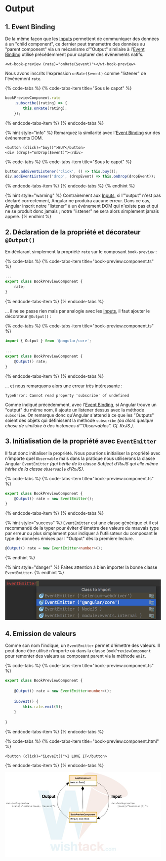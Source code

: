 # Output

## 1. Event Binding

De la même façon que les [Inputs](input.md) permettent de communiquer des données à un "child component", ce dernier peut transmettre des données au "parent component" via un mécanisme d'"Output" similaire à l'[Event Binding](../composants/event-binding.md) utilisé précédemment pour capturer des événements natifs.

```markup
<wt-book-preview (rate)="onRate($event)"></wt-book-preview>
```

Nous avons inscrits l'expression `onRate($event)` comme "listener" de l'événement `rate`.

{% code-tabs %}
{% code-tabs-item title="Sous le capot" %}
```typescript
bookPreviewComponent.rate
    .subscribe((rating) => {
        this.onRate(rating);
    });
```
{% endcode-tabs-item %}
{% endcode-tabs %}

{% hint style="info" %}
Remarquez la similarité avec l'[Event Binding](../composants/event-binding.md) sur des événements DOM.

```markup
<button (click)="buy()">BUY</button>
<div (drop)="onDrop($event)"></div>
```

{% code-tabs %}
{% code-tabs-item title="Sous le capot" %}
```typescript
button.addEventListener('click', () => this.buy());
div.addEventListener('drop', (dropEvent) => this.onDrop(dropEvent));
```
{% endcode-tabs-item %}
{% endcode-tabs %}
{% endhint %}

{% hint style="warning" %}
Contrairement aux [Inputs](input.md), si l'"output" n'est pas déclaré correctement, Angular ne produira aucune erreur. Dans ce cas, Angular inscrit notre "listener" à un événement DOM qui n'existe pas et qui ne se produit donc jamais ; notre "listener" ne sera alors simplement jamais appelé.
{% endhint %}

## 2. Déclaration de la propriété et décorateur `@Output()`

En déclarant simplement la propriété `rate` sur le composant `book-preview` :

{% code-tabs %}
{% code-tabs-item title="book-preview.component.ts" %}
```typescript
...
export class BookPreviewComponent {
    rate;
}
```
{% endcode-tabs-item %}
{% endcode-tabs %}

... il ne se passe rien mais par analogie avec les [Inputs](input.md), il faut ajouter le décorateur `@Output()` :

{% code-tabs %}
{% code-tabs-item title="book-preview.component.ts" %}
```typescript
import { Output } from '@angular/core';

...
export class BookPreviewComponent {
    @Output() rate;
}
```
{% endcode-tabs-item %}
{% endcode-tabs %}

... et nous remarquons alors une erreur très intéressante :

```text
TypeError: Cannot read property 'subscribe' of undefined
```

Comme indiqué précédemment, avec l'[Event Binding](../composants/event-binding.md), si Angular trouve un "output" du même nom, il ajoute un listener dessus avec la méthode `subscribe`. On remarque donc qu'Angular s'attend à ce que les "Outputs" soient des objets qui définissent la méthode `subscribe` _\(ou alors quelque chose de similaire à des instances d'"Observables". Cf. RxJS.\)_.

## 3. Initialisation de la propriété avec `EventEmitter`

Il faut donc initialiser la propriété. Nous pourrions initialiser la propriété avec n'importe quel `Observable` mais dans la pratique nous utiliserons la classe Angular `EventEmitter` _\(qui hérite de la classe Subject d'RxJS qui elle même hérite de la classe `Observable` d'RxJS\)_.

{% code-tabs %}
{% code-tabs-item title="book-preview.component.ts" %}
```typescript
export class BookPreviewComponent {
    @Output() rate = new EventEmitter();
}
```
{% endcode-tabs-item %}
{% endcode-tabs %}

{% hint style="success" %}
`EventEmitter` est une classe générique et il est recommandé de la typer pour éviter d'émettre des valeurs du mauvais type par erreur ou plus simplement pour indiquer à l'utilisateur du composant le type de données émises par l'"Output" dès la première lecture.

```typescript
@Output() rate = new EventEmitter<number>();
```
{% endhint %}

{% hint style="danger" %}
Faites attention à bien importer la bonne classe `EventEmitter`.
{% endhint %}

![Attention &#xE0; bien importer le bon \`EventEmitter\`](../../.gitbook/assets/import-the-right-event-emitter.png)



## 4. Emission de valeurs

Comme son nom l'indique, un `EventEmitter` permet d'émettre des valeurs. Il peut donc être utilisé n'importe où dans la classe `BookPreviewComponent` pour remonter des valeurs au composant parent via la méthode `emit`.

{% code-tabs %}
{% code-tabs-item title="book-preview.component.ts" %}
```typescript
export class BookPreviewComponent {

    @Output() rate = new EventEmitter<number>();
    
    iLoveIt() {
        this.rate.emit(5);
    }
    
}
```
{% endcode-tabs-item %}
{% endcode-tabs %}

{% code-tabs %}
{% code-tabs-item title="book-preview.component.html" %}
```markup
<button (click)="iLoveIt()">I LOVE IT</button>
```
{% endcode-tabs-item %}
{% endcode-tabs %}

![](../../.gitbook/assets/component-interaction-input-output.jpg)


